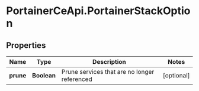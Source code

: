 # PortainerCeApi.PortainerStackOption

## Properties
Name | Type | Description | Notes
------------ | ------------- | ------------- | -------------
**prune** | **Boolean** | Prune services that are no longer referenced | [optional] 


